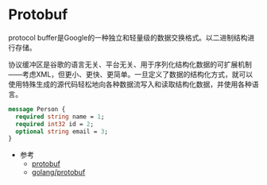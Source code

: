 # Protobuf

protocol buffer是Google的一种独立和轻量级的数据交换格式。以二进制结构进行存储。

协议缓冲区是谷歌的语言无关、平台无关、用于序列化结构化数据的可扩展机制——考虑XML，但更小、更快、更简单。一旦定义了数据的结构化方式，就可以使用特殊生成的源代码轻松地向各种数据流写入和读取结构化数据，并使用各种语言。

```protobuf
message Person {
  required string name = 1;
  required int32 id = 2;
  optional string email = 3;
}
```



* 参考
    * [protobuf](https://github.com/protocolbuffers/protobuf)
    * [golang/protobuf](https://github.com/golang/protobuf)